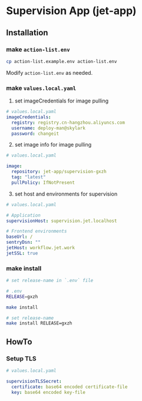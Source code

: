 # Supervision App (jet-app)

## Installation
### make `action-list.env`
```bash
cp action-list.example.env action-list.env
```

Modify `action-list.env` as needed.

### make `values.local.yaml`
1. set imageCredentials for image pulling
```yaml
# values.local.yaml
imageCredentials:
  registry: registry.cn-hangzhou.aliyuncs.com
  username: deploy-man@skylark
  password: changeit
```

2. set image info for image pulling
```yaml
# values.local.yaml

image:
  repository: jet-app/supervision-gxzh
  tag: "latest"
  pullPolicy: IfNotPresent
```

3. set host and environments for supervision
```yaml
# values.local.yaml

# Application
supervisionHost: supervision.jet.localhost

# Frontend environments
baseUrl: /
sentryDsn: ""
jetHost: workflow.jet.work
jetSSL: true

```

### make install
```bash
# set release-name in `.env` file

# .env
RELEASE=gxzh

make install
```

```bash
# set release-name
make install RELEASE=gxzh
```

## HowTo

### Setup TLS
```yaml
# values.local.yaml

supervisionTLSSecret:
  certificate: base64 encoded certificate-file
  key: base64 encoded key-file
```
